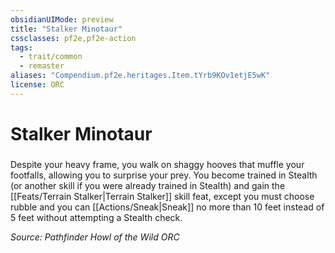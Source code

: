 ```yaml
---
obsidianUIMode: preview
title: "Stalker Minotaur"
cssclasses: pf2e,pf2e-action
tags:
  - trait/common
  - remaster
aliases: "Compendium.pf2e.heritages.Item.tYrb9KOv1etjE5wK"
license: ORC
---
```

# Stalker Minotaur

### 






Despite your heavy frame, you walk on shaggy hooves that muffle your footfalls, allowing you to surprise your prey. You become trained in Stealth (or another skill if you were already trained in Stealth) and gain the [[Feats/Terrain Stalker|Terrain Stalker]] skill feat, except you must choose rubble and you can [[Actions/Sneak|Sneak]] no more than 10 feet instead of 5 feet without attempting a Stealth check.

*Source: Pathfinder Howl of the Wild*
*ORC*